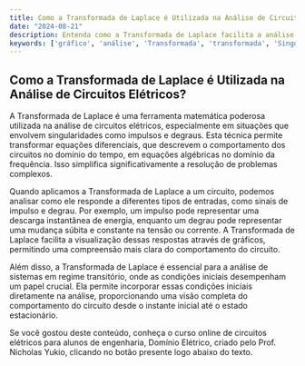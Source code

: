 ```yaml
---
title: Como a Transformada de Laplace é Utilizada na Análise de Circuitos Elétricos?
date: "2024-08-21"
description: Entenda como a Transformada de Laplace facilita a análise de circuitos elétricos, especialmente em relação a singularidades como impulso e degrau.
keywords: ['gráfico', 'análise', 'Transformada', 'transformada', 'Singularidade', 'Impulso', 'Degrau']
---
```


## Como a Transformada de Laplace é Utilizada na Análise de Circuitos Elétricos?

A Transformada de Laplace é uma ferramenta matemática poderosa utilizada na análise de circuitos elétricos, especialmente em situações que envolvem singularidades como impulsos e degraus. Esta técnica permite transformar equações diferenciais, que descrevem o comportamento dos circuitos no domínio do tempo, em equações algébricas no domínio da frequência. Isso simplifica significativamente a resolução de problemas complexos.

Quando aplicamos a Transformada de Laplace a um circuito, podemos analisar como ele responde a diferentes tipos de entradas, como sinais de impulso e degrau. Por exemplo, um impulso pode representar uma descarga instantânea de energia, enquanto um degrau pode representar uma mudança súbita e constante na tensão ou corrente. A Transformada de Laplace facilita a visualização dessas respostas através de gráficos, permitindo uma compreensão mais clara do comportamento do circuito.

Além disso, a Transformada de Laplace é essencial para a análise de sistemas em regime transitório, onde as condições iniciais desempenham um papel crucial. Ela permite incorporar essas condições iniciais diretamente na análise, proporcionando uma visão completa do comportamento do circuito desde o instante inicial até o estado estacionário.

Se você gostou deste conteúdo, conheça o curso online de circuitos elétricos para alunos de engenharia, Domínio Elétrico, criado pelo Prof. Nicholas Yukio, clicando no botão presente logo abaixo do texto.